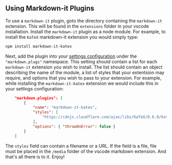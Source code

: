 ## Using Markdown-it Plugins

To use a `markdown-it` plugin, goto the directory containing the `markdown-it` extension.  This will
be found in the `extensions` folder in your vscode installation.  Install the `markdown-it` plugin
as a node module.  For example, to install the `KaTeX` markdown-it extension you would simply type:

``` sh
npm install markdown-it-katex
```

Next, add the plugin into your [settings configuration](https://code.visualstudio.com/docs/customization/userandworkspace)
under the `"markdown.plugs"` namespace.  This setting should contain a list for each `markdown-it` extension you wish
to install.  The list should contain an object describing the name of the module, a list of styles that your extentsion
may require, and options that you wish to pass to your extension.  For example, while installing the `markdown-it-katex`
extension we would include this in your settings configuration:

``` json
    "markdown.plugins": [
        {
            "name": "markdown-it-katex",
            "styles": [
                "https://cdnjs.cloudflare.com/ajax/libs/KaTeX/0.6.0/katex.min.css"
            ],
            "options": { "throwOnError": false }
        }
    ]
```

The `styles` field can contain a filename or a URL.  If the field is a file, file must be placed in the `/media` folder of
the vscode markdown extension. And that's all there is to it.  Enjoy!